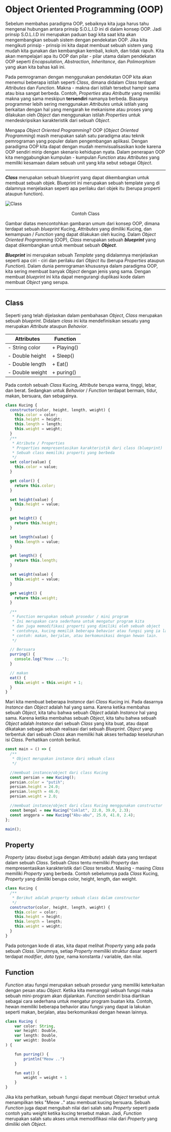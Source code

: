 # Object Oriented Programming (OOP)

Sebelum membahas paradigma OOP, sebaiknya kita juga harus tahu mengenai hubungan antara prinsip S.O.L.I.D ini di dalam konsep OOP. Jadi prinsip S.O.L.I.D ini merupakan paduan bagi kita saat kita akan mengembangkan sebuah sistem dengan pendekatan OOP. Jika kita mengikuti prinsip - prinsip ini kita dapat membuat sebuah sistem yang mudah kita gunakan dan kembangkan kembali, kokoh, dan tidak rapuh. Kita akan mempelajari apa itu OOP dan pilar - pilar utama dalam pendekatan OOP seperti _Encapsulation_, _Abstraction_, _Inheritance_, dan _Polimorphism_ yang akan kita bahas kali ini.

Pada pemrograman dengan menggunakan pendekatan OOP kita akan menemui beberapa istilah seperti _Class_, dimana didalam _Class_ terdapat _Attributes_ dan _Function_. Makna - makna dari istilah tersebut hampir sama atau bisa sangat berbeda. Contoh, _Properties_ atau _Atributte_ yang memiliki makna yang sama meskipun **tersendiri** namanya berbeda. Biasanya programmer lebih sering menggunakan _Attributes_ untuk istilah yang berkaitan dengan hal yang mengarah ke mekanisme atau proses yang dilakukan oleh _Object_ dan menggunakan istilah _Properties_ untuk mendeskripsikan karakteristik dari sebuah _Object_.

Mengapa _Object Oriented Programming_? OOP (_Object Oriented Programming_) masih merupakan salah satu paradigma atau teknik pemrograman yang populer dalam pengembangan aplikasi. Dengan paradigma OOP kita dapat dengan mudah memvisualisasikan kode karena OOP sendiri mirip dengan skenario kehidupan nyata. Dalam penerapan OOP kita menggabungkan kumpulan - kumpulan _Function_ atau _Attributes_ yang memiliki kesamaan dalam sebuah unit yang kita sebut sebagai _Object_.

---

**_Class_** merupakan sebuah blueprint yang dapat dikembangkan untuk membuat sebuah objek. Blueprint ini merupakan sebuah template yang di dalamnya menjelaskan seperti apa perilaku dari objek itu (berupa properti ataupun function).

![Class](https://i.imgur.com/V5ZvA46.png)

<center>

Contoh Class

</center>

Gambar diatas mencontohkan gambaran umum dari konsep OOP, dimana terdapat sebuah _blueprint_ Kucing, _Attributes_ yang dimiliki Kucing, dan kemampuan / _Function_ yang dapat dilakukan oleh kucing. Dalam _Object Oriented Programming_ (OOP), _Class_ merupakan sebuah **_blueprint_** yang dapat dikembangkan untuk membuat sebuah **_Object_**.

**_Blueprint_** ini merupakan sebuah _Template_ yang didalamnya menjelaskan seperti apa ciri - ciri dan perilaku dari _Object_ itu (berupa _Properties_ ataupun _Function_). Dalam dunia pemrograman khususnya dalam paradigma OOP, kita sering membuat banyak _Object_ dengan jenis yang sama. Dengan membuat _blueprint_ ini kita dapat mengurangi duplikasi kode dalam membuat _Object_ yang serupa.

---

## Class

Seperti yang telah dijelaskan dalam pembahasan _Object_, _Class_ merupakan sebuah _blueprint_. Didalam _class_ ini kita mendefinisikan sesuatu yang merupakan _Attribute_ ataupun _Behavior_.

| Attributes      | Function    |
| --------------- | ----------- |
| - String color  | + Playing() |
| - Double height | + Sleep()   |
| - Double length | + Eat()     |
| - Double weight | + puring()  |

Pada contoh sebuah _Class_ Kucing, _Attribute_ berupa warna, tinggi, lebar, dan berat. Sedangkan untuk _Behavior_ / _Function_ terdapat bermain, tidur, makan, bersuara, dan sebagainya.

```Javascript
class Kucing {
  constructor(color, height, length, weight) {
    this.color = color;
    this.height = height;
    this.length = length;
    this.weight = weight;
  }
  /**
   * Atribute / Properties
   * Properties mempresentasikan karakteristik dari class (blueprint)
   * Sebuah class memiliki properti yang berbeda
   */
  set color(value) {
    this.color = value;
  }

  get color() {
    return this.color;
  }

  set height(value) {
    this.height = value;
  }

  get height() {
    return this.height;
  }

  set length(value) {
    this.length = value;
  }

  get length() {
    return this.length;
  }

  set weight(value) {
    this.weight = value;
  }

  get weight() {
    return this.weight;
  }

  /**
   * Function merupakan sebuah prosedur / mini program
   * Ini merupakan cara sederhana untuk mengatur program kita
   * dan juga memodifikasi properti yang dimiliki oleh sebuah object
   * contohnya, kucing memilik beberapa behavior atau fungsi yang ia lakukan
   * contoh: makan, berjalan, atau berkomunikasi dengan hewan lain.
   */

  // Bersuara
  purring() {
    console.log("Meow ...");
  }

  // makan
  eat() {
    this.weight = this.weight + 1;
  }
}
```

Mari kita membuat beberapa _Instance_ dari _Class_ Kucing ini. Pada dasarnya _Instance_ dan _Object_ adalah hal yang sama. Karena ketika membahas sebuah _Object_, kita tahu bahwa sebuah _Object_ adalah _Instance_ hal yang sama. Karena ketika membahas sebuah _Object_, kita tahu bahwa sebuah _Object_ adalah _Instance_ dari sebuah _Class_ yang kita buat, atau dapat dikatakan sebagai sebuah realisasi dari sebuah _Blueprint_. _Object_ yang terbentuk dari sebuah _Class_ akan memiliki hak akses terhadap keseluruhan isi _Class_. Perhatikan contoh berikut.

```javascript
const main = () => {
  /**
   * Object merupakan instance dari sebuah class
   */

  //membuat instance/object dari class Kucing
  const persian = new Kucing();
  persian.color = "putih";
  persian.height = 24.0;
  persian.length = 46.0;
  persian.weight = 2.0;

  //membuat instance/object dari class Kucing menggunakan constructor
  const bengal = new Kucing("Coklat", 22.0, 39.0, 2.3);
  const anggora = new Kucing("Abu-abu", 25.0, 41.0, 2.4);
};

main();
```

## Property

_Property_ (atau disebut juga dengan _Attribute_) adalah data yang terdapat dalam sebuah _Class_. Sebuah _Class_ tentu memiliki _Property_ dan mempresentasikan karakteristik dari _Class_ tersebut. Masing - masing _Class_ memiliki _Property_ yang berbeda. Contoh sebelumnya pada _Class_ Kucing, _Property_ yang dimiliki berupa color, height, length, dan weight.

```javascript
class Kucing {
  /**
   * Berikut adalah property sebuah class dalam constructor
   */
  constructor(color, height, length, weight) {
    this.color = color;
    this.height = height;
    this.length = length;
    this.weight = weight;
  }
}
```

Pada potongan kode di atas, kita dapat melihat _Property_ yang ada pada sebuah _Class_. Umumnya, setiap _Property_ memiliki struktur dasar seperti terdapat _modifier_, _data type_, nama konstanta / variable, dan nilai.

## Function

_Function_ atau fungsi merupakan sebuah prosedur yang memiliki keterkaitan dengan pesan atau _Object_. Ketika kita memanggil sebuah fungsi maka sebuah mini-program akan dijalankan. _Function_ sendiri bisa diartikan sebagai cara sederhana untuk mengatur program buatan kita. Contoh, hewan memiliki beberapa behavior atau fungsi yang dapat ia lakukan seperti makan, berjalan, atau berkomunikasi dengan hewan lainnya.

```javascript
class Kucing (
    var color: String,
    var height: Double,
    var length: Double,
    var weight: Double
) {

    fun purring() {
        println("Meow ..")
    }

    fun eat() {
        weight = weight + 1
    }
}
```

Jika kita perhatikan, sebuah fungsi dapat membuat _Object_ tersebut untuk menampilkan teks "Meow .." atau membuat kucing bersuara. Sebuah _Function_ juga dapat mengubah nilai dari salah satu _Property_ seperti pada contoh yaitu weight ketika kucing tersebut makan. Jadi, _Function_ merupakan salah satu akses untuk memodifikasi nilai dari _Property_ yang dimiliki oleh _Object_.
